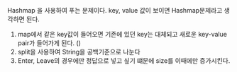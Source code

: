 Hashmap 을 사용하여 푸는 문제이다.
key, value 값이 보이면 Hashmap문제라고 생각하면 된다.

1) map에서 같은 key값이 들어오면 기존에 있던 key는 대체되고 새로운 key-value pair가 들어가게 된다. ()
2) split을 사용하여 String을 공백기준으로 나눈다
3) Enter, Leave의 경우에만 정답으로 넣고 싶기 떄문에 size를 이때에만 증가시킨다. 
